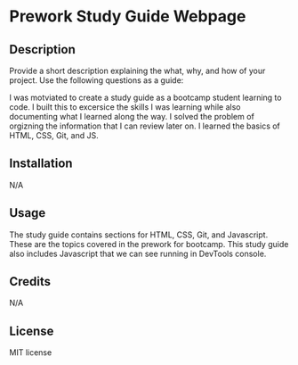 # Prework Study Guide Webpage

## Description

Provide a short description explaining the what, why, and how of your project. Use the following questions as a guide:

I was motviated to create a study guide as a bootcamp student learning to code. I built this to excersice the skills I was learning while also documenting what I learned along the way. I solved the problem of orgizning the information that I can review later on. I learned the basics of HTML, CSS, Git, and JS.


## Installation

N/A

## Usage

The study guide contains sections for HTML, CSS, Git, and Javascript. These are the topics covered in the prework for bootcamp. This study guide also includes Javascript that we can see running in DevTools console.

## Credits

N/A

## License

MIT license
